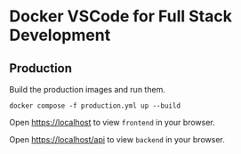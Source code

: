 # Docker VSCode for Full Stack Development

## Production

Build the production images and run them.

```
docker compose -f production.yml up --build
```

Open [https://localhost](https://localhost) to view `frontend` in your browser.

Open [https://localhost/api](https://localhost/api) to view `backend` in your browser.

<!-- ## Development

Build the development images and run them with the host's `UID` and `GID`.

```
UID=$(id -u) GID=$(id -g) docker compose -f compose/development.yml up --build
```

Open [http://localhost:53000](http://localhost:53000) to develop inside the container with Visual Studio Code directly in your browser.

Open the project in the terminal using the command:

```
code frontend
```

Install project dependencies.

```
npm install
```

Run the app in the development mode.

```
npm run dev
```

Open [http://localhost:3000](http://localhost:3000) to view it in your browser. -->
